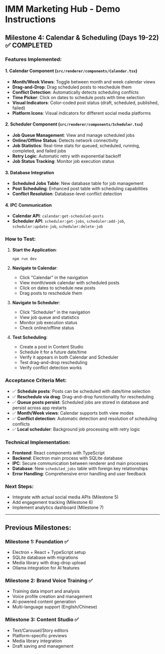 # IMM Marketing Hub - Demo Instructions

## Milestone 4: Calendar & Scheduling (Days 19-22) ✅ COMPLETED

### Features Implemented:

#### 1. Calendar Component (`src/renderer/components/Calendar.tsx`)
- **Month/Week Views**: Toggle between month and week calendar views
- **Drag-and-Drop**: Drag scheduled posts to reschedule them
- **Conflict Detection**: Automatically detects scheduling conflicts
- **Time Picker**: Click on dates to schedule posts with time selection
- **Visual Indicators**: Color-coded post status (draft, scheduled, published, failed)
- **Platform Icons**: Visual indicators for different social media platforms

#### 2. Scheduler Component (`src/renderer/components/Scheduler.tsx`)
- **Job Queue Management**: View and manage scheduled jobs
- **Online/Offline Status**: Detects network connectivity
- **Job Statistics**: Real-time stats for queued, scheduled, running, completed, and failed jobs
- **Retry Logic**: Automatic retry with exponential backoff
- **Job Status Tracking**: Monitor job execution status

#### 3. Database Integration
- **Scheduled Jobs Table**: New database table for job management
- **Post Scheduling**: Enhanced post table with scheduling capabilities
- **Conflict Resolution**: Database-level conflict detection

#### 4. IPC Communication
- **Calendar API**: `calendar:get-scheduled-posts`
- **Scheduler API**: `scheduler:get-jobs`, `scheduler:add-job`, `scheduler:update-job`, `scheduler:delete-job`

### How to Test:

1. **Start the Application**:
   ```bash
   npm run dev
   ```

2. **Navigate to Calendar**:
   - Click "Calendar" in the navigation
   - View month/week calendar with scheduled posts
   - Click on dates to schedule new posts
   - Drag posts to reschedule them

3. **Navigate to Scheduler**:
   - Click "Scheduler" in the navigation
   - View job queue and statistics
   - Monitor job execution status
   - Check online/offline status

4. **Test Scheduling**:
   - Create a post in Content Studio
   - Schedule it for a future date/time
   - Verify it appears in both Calendar and Scheduler
   - Test drag-and-drop rescheduling
   - Verify conflict detection works

### Acceptance Criteria Met:
- ✅ **Schedule posts**: Posts can be scheduled with date/time selection
- ✅ **Reschedule via drag**: Drag-and-drop functionality for rescheduling
- ✅ **Queue posts persist**: Scheduled jobs are stored in database and persist across app restarts
- ✅ **Month/Week views**: Calendar supports both view modes
- ✅ **Conflict detection**: Automatic detection and resolution of scheduling conflicts
- ✅ **Local scheduler**: Background job processing with retry logic

### Technical Implementation:
- **Frontend**: React components with TypeScript
- **Backend**: Electron main process with SQLite database
- **IPC**: Secure communication between renderer and main processes
- **Database**: New `scheduled_jobs` table with foreign key relationships
- **Error Handling**: Comprehensive error handling and user feedback

### Next Steps:
- Integrate with actual social media APIs (Milestone 5)
- Add engagement tracking (Milestone 6)
- Implement analytics dashboard (Milestone 7)

---

## Previous Milestones:

### Milestone 1: Foundation ✅
- Electron + React + TypeScript setup
- SQLite database with migrations
- Media library with drag-drop upload
- Ollama integration for AI features

### Milestone 2: Brand Voice Training ✅
- Training data import and analysis
- Voice profile creation and management
- AI-powered content generation
- Multi-language support (English/Chinese)

### Milestone 3: Content Studio ✅
- Text/Carousel/Story editors
- Platform-specific previews
- Media library integration
- Draft saving and management